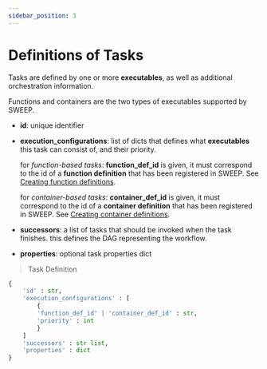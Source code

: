 ```yaml
---
sidebar_position: 3
---
```


# Definitions of Tasks

Tasks are defined by one or more **executables**, as well as additional orchestration information.

Functions and containers are the two types of executables supported by SWEEP.

* **id**: unique identifier

* **execution_configurations**: list of dicts that defines what **executables** this task can consist of, and their priority.

    for *function-based tasks*: **function_def_id** is given, it must correspond to the id of a **function definition** that has been registered in SWEEP. See [Creating function definitions](#creating-function-definitions).

    for *container-based tasks*: **container_def_id** is given, it must correspond to the id of a **container definition** that has been registered in SWEEP. See [Creating container definitions](#creating-container-definitions).

* **successors**: a list of tasks that should be invoked when the task finishes. this defines the DAG representing the workflow.

* **properties**: optional task properties dict

> Task Definition
```python
{
    'id' : str,
    'execution_configurations' : [
        {
        'function_def_id' | 'container_def_id' : str,
        'priority' : int
        }
    ]
    'successors' : str list,
    'properties' : dict
}
```